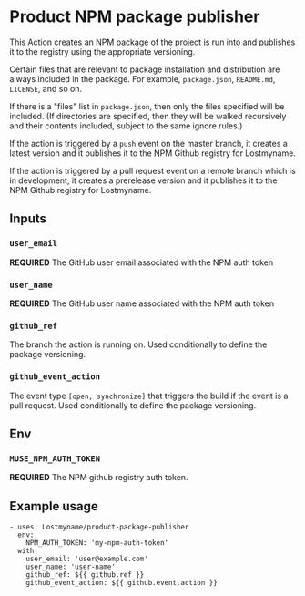 # Product NPM package publisher

This Action creates an NPM package of the project is run into and publishes it
to the registry using the appropriate versioning.

Certain files that are relevant to package installation and distribution are always included
in the package. For example, `package.json`, `README.md`, `LICENSE`, and so on.

If there is a "files" list in `package.json`, then only the files specified will be included.
(If directories are specified, then they will be walked recursively and their contents included,
subject to the same ignore rules.)

If the action is triggered by a `push` event on the master branch,
it creates a latest version and it publishes it to the NPM Github
registry for Lostmyname.

If the action is triggered by a pull request event on a remote branch
which is in development, it creates a prerelease version and it publishes
it to the NPM Github registry for Lostmyname.

## Inputs

### `user_email`

**REQUIRED** The GitHub user email associated with the NPM auth token

### `user_name`

**REQUIRED** The GitHub user name associated with the NPM auth token

### `github_ref`

The branch the action is running on. Used conditionally to define the package versioning.

### `github_event_action`

The event type `[open, synchronize]` that triggers the build if the event is a pull request.
Used conditionally to define the package versioning.

## Env

### `MUSE_NPM_AUTH_TOKEN`

**REQUIRED** The NPM github registry auth token.

## Example usage

```
- uses: Lostmyname/product-package-publisher
  env:
    NPM_AUTH_TOKEN: 'my-npm-auth-token'
  with:
    user_email: 'user@example.com'
    user_name: 'user-name'
    github_ref: ${{ github.ref }}
    github_event_action: ${{ github.event.action }}
```
